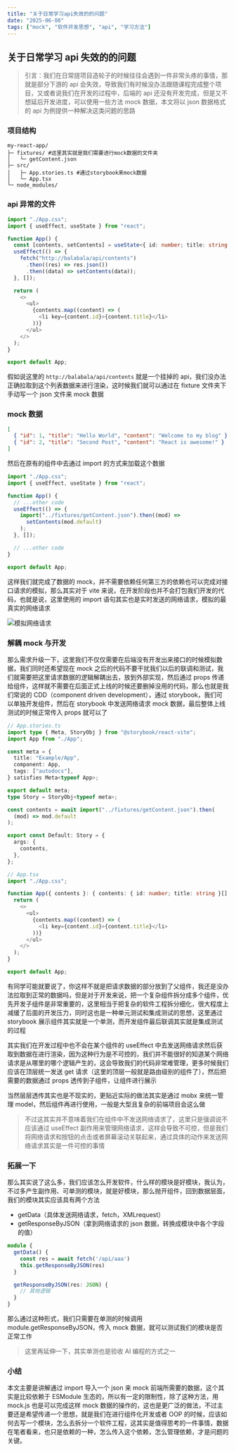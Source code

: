 ```yaml
---
title: "关于日常学习api失效的的问题"
date: "2025-06-08"
tags: ["mock", "软件开发思想", "api", "学习方法"]
---
```


## 关于日常学习 api 失效的的问题

> 引言：我们在日常搓项目造轮子的时候往往会遇到一件非常头疼的事情，那就是部分下游的 api 会失效，导致我们有时候没办法跟随课程完成整个项目，又或者说我们在开发的过程中，后端的 api 还没有开发完成，但是又不想延后开发进度，可以使用一些方法 mock 数据，本文将以 json 数据格式的 api 为例提供一种解决这类问题的思路

### 项目结构

```text
my-react-app/
├─ fixtures/ #这里其实就是我们需要进行mock数据的文件夹
│   └─ getContent.json
├─ src/
│   ├─ App.stories.ts #通过storybook来mock数据
│   └─ App.tsx
└─ node_modules/
```

### api 异常的文件

```ts
import "./App.css";
import { useEffect, useState } from "react";

function App() {
  const [contents, setContents] = useState<{ id: number; title: string }[]>([]);
  useEffect(() => {
    fetch("http://balabala/api/contents")
      .then((res) => res.json())
      .then((data) => setContents(data));
  }, []);

  return (
    <>
      <ul>
        {contents.map((content) => (
          <li key={content.id}>{content.title}</li>
        ))}
      </ul>
    </>
  );
}

export default App;
```

假如说这里的 `http://balabala/api/contents` 就是一个挂掉的 api，我们没办法正确拉取到这个列表数据来进行渲染，这时候我们就可以通过在 fixture 文件夹下手动写一个 json 文件来 mock 数据

### mock 数据

```json
[
  { "id": 1, "title": "Hello World", "content": "Welcome to my blog" },
  { "id": 2, "title": "Second Post", "content": "React is awesome!" }
]
```

然后在原有的组件中去通过 import 的方式来加载这个数据

```ts
import "./App.css";
import { useEffect, useState } from "react";

function App() {
  // ...other code
  useEffect(() => {
    import("../fixtures/getContent.json").then((mod) =>
      setContents(mod.default)
    );
  }, []);

  // ...other code
}

export default App;
```

这样我们就完成了数据的 mock，并不需要依赖任何第三方的依赖也可以完成对接口请求的模拟，那么其实对于 vite 来说，在开发阶段也并不会打包我们开发的代码，也就是说，这里使用的 import 语句其实也是实时发送的网络请求，模拟的最真实的网络请求

![模拟网络请求](/images/posts/关于日常学习api失效的问题/1.png)

### 解耦 mock 与开发

那么需求升级一下，这里我们不仅仅需要在后端没有开发出来接口的时候模拟数据，我们同时还希望现在 mock 之后的代码不要干扰我们以后的联调和测试，我们就需要把这里请求数据的逻辑解耦出去，放到外部实现，然后通过 props 传递给组件，这样就不需要在后面正式上线的时候还要删掉没用的代码，那么也就是我们常说的 CDD（component driven development），通过 storybook，我们可以单独开发组件，然后在 storybook 中发送网络请求 mock 数据，最后整体上线测试的时候正常传入 props 就可以了

```ts
// App.stories.ts
import type { Meta, StoryObj } from "@storybook/react-vite";
import App from "./App";

const meta = {
  title: "Example/App",
  component: App,
  tags: ["autodocs"],
} satisfies Meta<typeof App>;

export default meta;
type Story = StoryObj<typeof meta>;

const contents = await import("../fixtures/getContent.json").then(
  (mod) => mod.default
);

export const Default: Story = {
  args: {
    contents,
  },
};

// App.tsx
import "./App.css";

function App({ contents }: { contents: { id: number; title: string }[] }) {
  return (
    <>
      <ul>
        {contents.map((content) => (
          <li key={content.id}>{content.title}</li>
        ))}
      </ul>
    </>
  );
}

export default App;
```

有同学可能就要说了，你这样不就是把请求数据的部分放到了父组件，我还是没办法拉取到正常的数据吗，但是对于开发来说，把一个复杂组件拆分成多个组件，优先开发子组件是非常重要的，这里相当于把复杂的软件工程拆分细化，很大程度上减缓了后面的开发压力，同时这也是一种单元测试和集成测试的思想，这里通过 storybook 展示组件其实就是一个单测，而开发组件最后联调其实就是集成测试的过程

其实我们在开发过程中也不会在某个组件的 useEffect 中去发送网络请求然后获取到数据在进行渲染，因为这种行为是不可控的，我们并不能很好的知道某个网络请求是从哪里的哪个逻辑产生的，这会导致我们的代码非常难管理，更多时候我们应该在顶层统一发送 get 请求（这里的顶层一般就是路由级别的组件了），然后把需要的数据通过 props 透传到子组件，让组件进行展示

当然层层透传其实也是不现实的，更贴近实际的做法其实是通过 mobx 来统一管理 model，然后组件再进行使用，一般是大型且复杂的前端项目会这么做

> 不过这其实并不意味着我们在组件中不发送网络请求了，这里只是强调说不应该通过 useEffect 副作用来管理网络请求，这样会导致不可控，但是我们将网络请求和按钮的点击或者屏幕滚动关联起来，通过具体的动作来发送网络请求其实是一件可控的事情

### 拓展一下

那么其实说了这么多，我们应该怎么开发软件，什么样的模块是好模块，我认为，不过多产生副作用、可单测的模块，就是好模块，那么抛开组件，回到数据层面，我们的模块其实应该具有两个方法

- getData（具体发送网络请求，fetch，XMLrequest）
- getResponseByJSON（拿到网络请求的 json 数据，转换成模块中各个字段的值）

```ts
module {
  getData() {
    const res = await fetch('/api/aaa')
    this.getResponseByJSON(res)
  }

  getResponseByJSON(res: JSON) {
    // 其他逻辑
  }
}
```

那么通过这种形式，我们只需要在单测的时候调用 module.getResponseByJSON，传入 mock 数据，就可以测试我们的模块是否正常工作

> 这里再延伸一下，其实单测也是验收 AI 编程的方式之一

### 小结

本文主要是讲解通过 import 导入一个 json 来 mock 前端所需要的数据，这个其实是比较依赖于 ESModule 生态的，所以有一定的限制性，除了这种方法，用 mock.js 也是可以完成这样 mock 数据的操作的，这也是更广泛的做法，不过主要还是希望传递一个思想，就是我们在进行组件化开发或者 OOP 的时候，应该如何去写一个模块，怎么去拆分一个软件工程，这其实是值得思考的一件事情，数据在笔者看来，也只是依赖的一种，怎么传入这个依赖，怎么管理依赖，才是问题的关键。
